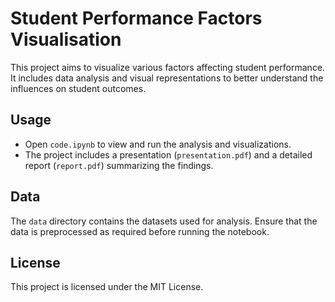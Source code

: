 # Student Performance Factors Visualisation

This project aims to visualize various factors affecting student performance. It includes data analysis and visual representations to better understand the influences on student outcomes.

## Usage

- Open `code.ipynb` to view and run the analysis and visualizations.
- The project includes a presentation (`presentation.pdf`) and a detailed report (`report.pdf`) summarizing the findings.

## Data

The `data` directory contains the datasets used for analysis. Ensure that the data is preprocessed as required before running the notebook.

## License

This project is licensed under the MIT License.
